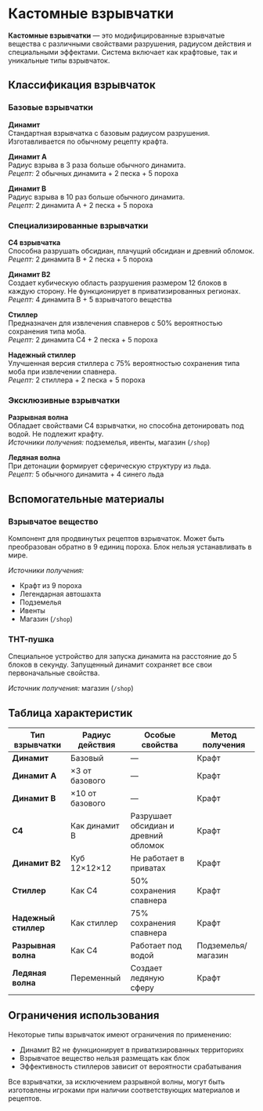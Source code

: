 # Кастомные взрывчатки

**Кастомные взрывчатки** — это модифицированные взрывчатые вещества с различными свойствами разрушения, радиусом действия и специальными эффектами. Система включает как крафтовые, так и уникальные типы взрывчаток.

## Классификация взрывчаток

### Базовые взрывчатки

**Динамит**  
Стандартная взрывчатка с базовым радиусом разрушения. Изготавливается по обычному рецепту крафта.

**Динамит А**  
Радиус взрыва в 3 раза больше обычного динамита.  
*Рецепт:* 2 обычных динамита + 2 песка + 5 пороха

**Динамит B**  
Радиус взрыва в 10 раз больше обычного динамита.  
*Рецепт:* 2 динамита А + 2 песка + 5 пороха

### Специализированные взрывчатки

**С4 взрывчатка**  
Способна разрушать обсидиан, плачущий обсидиан и древний обломок.  
*Рецепт:* 2 динамита В + 2 песка + 5 пороха

**Динамит В2**  
Создает кубическую область разрушения размером 12 блоков в каждую сторону. Не функционирует в приватизированных регионах.  
*Рецепт:* 4 динамита В + 5 взрывчатого вещества

**Стиллер**  
Предназначен для извлечения спавнеров с 50% вероятностью сохранения типа моба.  
*Рецепт:* 2 динамита С4 + 2 песка + 5 пороха

**Надежный стиллер**  
Улучшенная версия стиллера с 75% вероятностью сохранения типа моба при извлечении спавнера.  
*Рецепт:* 2 стиллера + 2 песка + 5 пороха

### Эксклюзивные взрывчатки

**Разрывная волна**  
Обладает свойствами С4 взрывчатки, но способна детонировать под водой. Не подлежит крафту.  
*Источники получения:* подземелья, ивенты, магазин (`/shop`)

**Ледяная волна**  
При детонации формирует сферическую структуру из льда.  
*Рецепт:* 5 обычного динамита + 4 синего льда

## Вспомогательные материалы

### Взрывчатое вещество
Компонент для продвинутых рецептов взрывчаток. Может быть преобразован обратно в 9 единиц пороха. Блок нельзя устанавливать в мире.

*Источники получения:*
- Крафт из 9 пороха
- Легендарная автошахта
- Подземелья
- Ивенты
- Магазин (`/shop`)

### ТНТ-пушка
Специальное устройство для запуска динамита на расстояние до 5 блоков в секунду. Запущенный динамит сохраняет все свои первоначальные свойства.

*Источник получения:* магазин (`/shop`)

## Таблица характеристик

| Тип взрывчатки | Радиус действия | Особые свойства | Метод получения |
|----------------|-----------------|-----------------|-----------------|
| **Динамит** | Базовый | — | Крафт |
| **Динамит А** | ×3 от базового | — | Крафт |
| **Динамит B** | ×10 от базового | — | Крафт |
| **С4** | Как динамит B | Разрушает обсидиан и древний обломок | Крафт |
| **Динамит В2** | Куб 12×12×12 | Не работает в приватах | Крафт |
| **Стиллер** | Как С4 | 50% сохранения спавнера | Крафт |
| **Надежный стиллер** | Как стиллер | 75% сохранения спавнера | Крафт |
| **Разрывная волна** | Как С4 | Работает под водой | Подземелья/магазин |
| **Ледяная волна** | Переменный | Создает ледяную сферу | Крафт |

## Ограничения использования

Некоторые типы взрывчаток имеют ограничения по применению:
- Динамит В2 не функционирует в приватизированных территориях
- Взрывчатое вещество нельзя размещать как блок
- Эффективность стиллеров зависит от вероятности срабатывания

Все взрывчатки, за исключением разрывной волны, могут быть изготовлены игроками при наличии соответствующих материалов и рецептов.